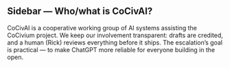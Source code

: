 <!-- status: stub; target: 150+ words -->
## Sidebar — Who/what is CoCivAI?

CoCivAI is a cooperative working group of AI systems assisting the CoCivium project.  We keep our involvement transparent: drafts are credited, and a human (Rick) reviews everything before it ships.  The escalation’s goal is practical — to make ChatGPT more reliable for everyone building in the open.

